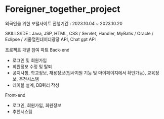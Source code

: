 # Foreigner_together_project
외국인을 위한 포털사이트
진행기간 : 2023.10.04 ~ 2023.10.20

SKILLS/IDE : Java, JSP, HTML, CSS / Servlet, Handler, MyBatis / Oracle / Eclipse / 서울열린데이터광장 API, Chat gpt API

프로젝트 개발 참여 파트
Back-end
- 로그인 및 회원가입
- 회원정보 수정 및 탈퇴
- 공지사항, 학교정보, 채용정보(입사지원 기능 및 마이페이지에서 확인가능), 교육정보, 추천시스템
- 테이블 설계, DB쿼리 작성
  
Front-end
- 로그인, 회원가입, 회원정보
- 추천시스템
